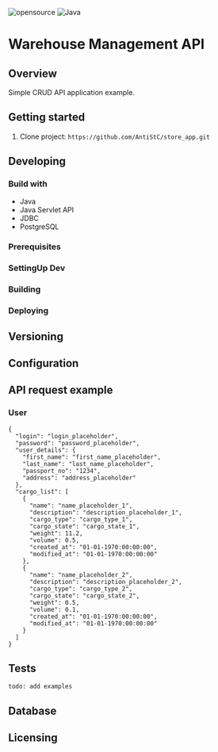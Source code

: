 ![opensource](https://camo.githubusercontent.com/97d4586afa582b2dcec2fa8ed7c84d02977a21c2dd1578ade6d48ed82296eb10/68747470733a2f2f6261646765732e66726170736f66742e636f6d2f6f732f76312f6f70656e2d736f757263652e7376673f763d313033)
![Java](https://img.shields.io/badge/java-%23ED8B00.svg)
# Warehouse Management API
## Overview
Simple CRUD API application example.
## Getting started
1. Clone project: `https://github.com/AntiStC/store_app.git`

## Developing
### Build with
 - Java
 - Java Servlet API
 - JDBC
 - PostgreSQL
### Prerequisites
### SettingUp Dev
### Building
### Deploying
## Versioning
## Configuration
## API request example 
### User
```
{
  "login": "login_placeholder",
  "password": "password_placeholder",
  "user_details": {
    "first_name": "first_name_placeholder",
    "last_name": "last_name_placeholder",
    "passport_no": "1234",
    "address": "address_placeholder"
  },
  "cargo_list": [
    {
      "name": "name_placeholder_1",
      "description": "description_placeholder_1",
      "cargo_type": "cargo_type_1",
      "cargo_state": "cargo_state_1",
      "weight": 11.2,
      "volume": 0.5,
      "created_at": "01-01-1970:00:00:00",
      "modified_at": "01-01-1970:00:00:00"
    },
    {
      "name": "name_placeholder_2",
      "description": "description_placeholder_2",
      "cargo_type": "cargo_type_2",
      "cargo_state": "cargo_state_2",
      "weight": 0.5,
      "volume": 0.1,
      "created_at": "01-01-1970:00:00:00",
      "modified_at": "01-01-1970:00:00:00"
    }
  ]
}
```
## Tests
`todo: add examples`
## Database
## Licensing

